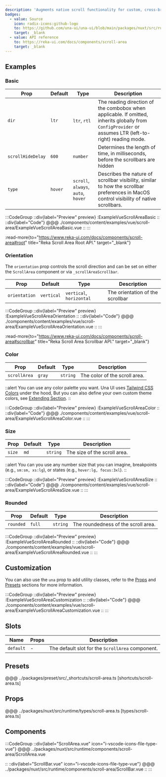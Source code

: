 ```yaml
---
description: 'Augments native scroll functionality for custom, cross-browser styling.'
badges:
  - value: Source
    icon: radix-icons:github-logo
    to: https://github.com/una-ui/una-ui/blob/main/packages/nuxt/src/runtime/components/scroll-area/ScrollArea.vue
    target: _blank
  - value: API reference
    to: https://reka-ui.com/docs/components/scroll-area
    target: _blank
---
```


## Examples

### Basic

| Prop              | Default | Type                                | Description                                                                                                                                             |
| ----------------- | ------- | ----------------------------------- | ------------------------------------------------------------------------------------------------------------------------------------------------------- |
| `dir`             | `ltr`   | `ltr`, `rtl`                        | The reading direction of the combobox when applicable. If omitted, inherits globally from `ConfigProvider` or assumes LTR (left-to-right) reading mode. |
| `scrollHideDelay` | `600`   | `number`                            | Determines the length of time, in milliseconds, before the scrollbars are hidden                                                                        |
| `type`            | `hover` | `scroll`, `always`, `auto`, `hover` | Describes the nature of scrollbar visibility, similar to how the scrollbar preferences in MacOS control visibility of native scrollbars.                |

:::CodeGroup
::div{label="Preview" preview}
:ExampleVueScrollAreaBasic
::
::div{label="Code"}
@@@ ./components/content/examples/vue/scroll-area/ExampleVueScrollAreaBasic.vue
::
:::

:read-more{to="https://www.reka-ui.com/docs/components/scroll-area#root" title="Reka Scroll Area Root API." target="_blank"}

### Orientation

The `orientation` prop controls the scroll direction and can be set on either the `ScrollArea` component or via `_scrollAreaScrollbar`.

| Prop          | Default    | Type                     | Description                      |
| ------------- | ---------- | ------------------------ | -------------------------------- |
| `orientation` | `vertical` | `vertical`, `horizontal` | The orientation of the scrollbar |

:::CodeGroup
::div{label="Preview" preview}
:ExampleVueScrollAreaOrientation
::
::div{label="Code"}
@@@ ./components/content/examples/vue/scroll-area/ExampleVueScrollAreaOrientation.vue
::
:::

:read-more{to="https://www.reka-ui.com/docs/components/scroll-area#scrollbar" title="Reka Scroll Area Scrollbar API." target="_blank"}

### Color

| Prop         | Default | Type     | Description                   |
| ------------ | ------- | -------- | ----------------------------- |
| `scrollArea` | `gray`  | `string` | The color of the scroll area. |

::alert
You can use any color palette you want. Una UI uses [Tailwind CSS Colors](https://tailwindcss.com/docs/customizing-colors) under the hood, But you can also define your own custom theme colors, see [Extending Section](#overriding-and-extending).
::

:::CodeGroup
::div{label="Preview" preview}
:ExampleVueScrollAreaColor
::
::div{label="Code"}
@@@ ./components/content/examples/vue/scroll-area/ExampleVueScrollAreaColor.vue
::
:::

### Size

| Prop   | Default | Type     | Description                  |
| ------ | ------- | -------- | ---------------------------- |
| `size` | `md`    | `string` | The size of the scroll area. |

::alert
You can you use any number size that you can imagine, breakpoints (e.g., `sm:sm, xs:lg`), or states (e.g., `hover:lg, focus:3xl`).
::

:::CodeGroup
::div{label="Preview" preview}
:ExampleVueScrollAreaSize
::
::div{label="Code"}
@@@ ./components/content/examples/vue/scroll-area/ExampleVueScrollAreaSize.vue
::
:::

### Rounded

| Prop      | Default | Type     | Description                         |
| --------- | ------- | -------- | ----------------------------------- |
| `rounded` | `full`  | `string` | The roundedness of the scroll area. |

:::CodeGroup
::div{label="Preview" preview}
:ExampleVueScrollAreaRounded
::
::div{label="Code"}
@@@ ./components/content/examples/vue/scroll-area/ExampleVueScrollAreaRounded.vue
::
:::

## Customization

You can also use the `una` prop to add utility classes, refer to the [Props](#props) and [Presets](#presets) sections for more information.

:::CodeGroup
::div{label="Preview" preview}
:ExampleVueScrollAreaCustomization
::
::div{label="Code"}
@@@ ./components/content/examples/vue/scroll-area/ExampleVueScrollAreaCustomization.vue
::
:::

## Slots

| Name      | Props | Description                                      |
| --------- | ----- | ------------------------------------------------ |
| `default` | -     | The default slot for the `ScrollArea` component. |

## Presets

@@@ ../packages/preset/src/_shortcuts/scroll-area.ts [shortcuts/scroll-area.ts]

## Props

@@@ ../packages/nuxt/src/runtime/types/scroll-area.ts [types/scroll-area.ts]

## Components

:::CodeGroup
::div{label="ScrollArea.vue" icon="i-vscode-icons-file-type-vue"}
@@@ ../packages/nuxt/src/runtime/components/scroll-area/ScrollArea.vue

::
::div{label="ScrollBar.vue" icon="i-vscode-icons-file-type-vue"}
@@@ ../packages/nuxt/src/runtime/components/scroll-area/ScrollBar.vue
::
:::

